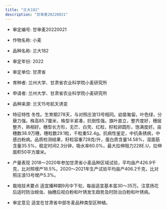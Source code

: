 ```yaml
---
title: "兰大182"
description: "甘审麦20220021"
---
```

* 审定编号:  甘审麦20220021

*  作物名称:  小麦

*  品种名称:  兰大182

*  审定年份:  2022

*  审定单位:  甘肃省

* 育种者:  兰州大学、甘肃省农业科学院小麦研究所

*  申请者:  兰州大学、甘肃省农业科学院小麦研究所

*  品种来源:  兰天15号航天诱变

*  特征特性
冬性。生育期278天，与对照庄浪13号相同。幼苗匍匐，叶色绿，分蘖力强。株高85.7厘米，株型半紧凑，抗倒性强。旗叶直立，整齐度好，穗层整齐，熟相好。穗型长方形，无芒、白壳、红粒，籽粒卵圆形，饱满度好。亩穗数38.9万穗，穗粒数29.1粒，千粒重52.4g。抗病性鉴定，中抗条锈病，中感白粉病。品质检测结果，籽粒容重728克/升，蛋白质含量14.58%，湿面筋含量35.5%，稳定时间2.3分钟，吸水率60.0%，最大拉伸阻力228E.U，拉伸面积50平方厘米。

*  产量表现
2018～2020年参加甘肃省小麦品种区域试验，平均亩产426.9千克，比对照增产18.5%。2020～2021年生产试验平均亩产406.2千克，比对照庄浪13号增产5.3%。

*  栽培技术要点
适宜播种期9月中下旬，每亩适宜基本苗30～35万。注意扬花后适时防治蚜虫、抽穗后视白粉和叶锈发生趋势及时防治白粉和叶锈病。

*  审定意见
适宜在甘肃省中部冬麦品种类型区种植。
